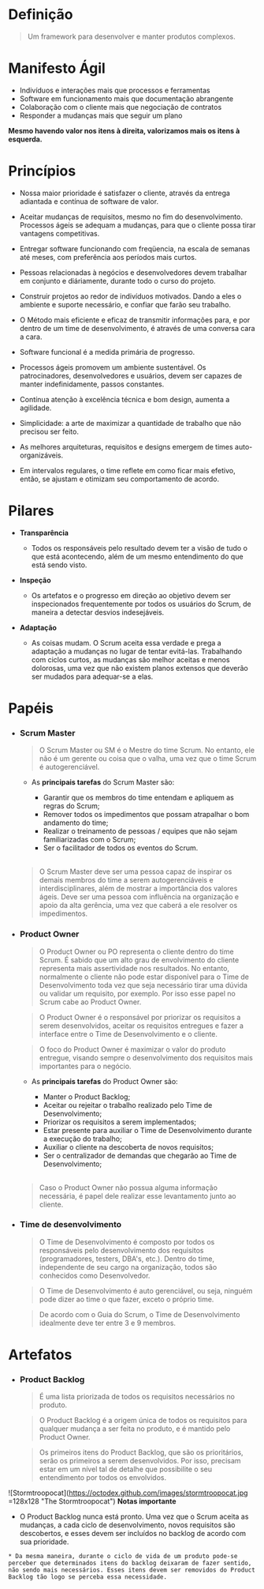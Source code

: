 # Definição
  > Um framework para desenvolver e manter produtos complexos.

# Manifesto Ágil

  * Indivíduos e interações mais que processos e ferramentas
  * Software em funcionamento mais que documentação abrangente
  * Colaboração com o cliente mais que negociação de contratos
  * Responder a mudanças mais que seguir um plano

  **Mesmo havendo valor nos itens à direita, valorizamos mais os itens à esquerda.**

# Princípios

  * Nossa maior prioridade é satisfazer o cliente, através da entrega adiantada e contínua de software de valor.

  * Aceitar mudanças de requisitos, mesmo no fim do desenvolvimento. Processos ágeis se adequam a mudanças, para que o cliente possa tirar vantagens competitivas.

  * Entregar software funcionando com freqüencia, na escala de semanas até meses, com preferência aos períodos mais curtos.

  * Pessoas relacionadas à negócios e desenvolvedores devem trabalhar em conjunto e diáriamente, durante todo o curso do projeto.

  * Construir projetos ao redor de indivíduos motivados. Dando a eles o ambiente e suporte necessário, e confiar que farão seu trabalho.

  * O Método mais eficiente e eficaz de transmitir informações para, e por dentro de um time de desenvolvimento, é através de uma conversa cara a cara.

  * Software funcional é a medida primária de progresso.

  * Processos ágeis promovem um ambiente sustentável. Os patrocinadores, desenvolvedores e usuários, devem ser capazes de manter indefinidamente, passos constantes.

  * Contínua atenção à excelência técnica e bom design, aumenta a agilidade.

  * Simplicidade: a arte de maximizar a quantidade de trabalho que não precisou ser feito.

  * As melhores arquiteturas, requisitos e designs emergem de times auto-organizáveis.
  
  * Em intervalos regulares, o time reflete em como ficar mais efetivo, então, se ajustam e otimizam seu comportamento de acordo.

# Pilares
  * **Transparência**
    * Todos os responsáveis pelo resultado devem ter a visão de tudo o que está acontecendo, além de um mesmo entendimento do que está sendo visto.

  * **Inspeção**
    * Os artefatos e o progresso em direção ao objetivo devem ser inspecionados frequentemente por todos os usuários do Scrum, de maneira a detectar desvios indesejáveis.

  * **Adaptação**
    * As coisas mudam. O Scrum aceita essa verdade e prega a adaptação a mudanças no lugar de tentar evitá-las. Trabalhando com ciclos curtos, as mudanças são melhor aceitas e menos dolorosas, uma vez que não existem planos extensos que deverão ser mudados para adequar-se a elas.

# Papéis
  * ### **Scrum Master**
    > O Scrum Master ou SM é o Mestre do time Scrum. No entanto, ele não é um gerente ou coisa que o valha, uma vez que o time Scrum é autogerenciável.

    * As **principais tarefas** do Scrum Master são:

      * Garantir que os membros do time entendam e apliquem as regras do Scrum;
      * Remover todos os impedimentos que possam atrapalhar o bom andamento do time;
      * Realizar o treinamento de pessoas / equipes que não sejam familiarizadas com o Scrum;
      * Ser o facilitador de todos os eventos do Scrum.
    
    <br />
    
    > O Scrum Master deve ser uma pessoa capaz de inspirar os demais membros do time a serem autogerenciáveis e interdisciplinares, além de mostrar a importância dos valores ágeis. Deve ser uma pessoa com influência na organização e apoio da alta gerência, uma vez que caberá a ele resolver os impedimentos.
   
    
  * ### **Product Owner**
    > O Product Owner ou PO representa o cliente dentro do time Scrum. É sabido que um alto grau de envolvimento do cliente representa mais assertividade nos resultados. No entanto, normalmente o cliente não pode estar disponível para o Time de Desenvolvimento toda vez que seja necessário tirar uma dúvida ou validar um requisito, por exemplo. Por isso esse papel no Scrum cabe ao Product Owner.

    > O Product Owner é o responsável por priorizar os requisitos a serem desenvolvidos, aceitar os requisitos entregues e fazer a interface entre o Time de Desenvolvimento e o cliente.

    > O foco do Product Owner é maximizar o valor do produto entregue, visando sempre o desenvolvimento dos requisitos mais importantes para o negócio.

    * As **principais tarefas** do Product Owner são:

      * Manter o Product Backlog;
      * Aceitar ou rejeitar o trabalho realizado pelo Time de Desenvolvimento;
      * Priorizar os requisitos a serem implementados;
      * Estar presente para auxiliar o Time de Desenvolvimento durante a execução do trabalho;
      * Auxiliar o cliente na descoberta de novos requisitos;
      * Ser o centralizador de demandas que chegarão ao Time de Desenvolvimento;

    <br/>

    > Caso o Product Owner não possua alguma informação necessária, é papel dele realizar esse levantamento junto ao cliente.

    
  * ### **Time de desenvolvimento**
    > O Time de Desenvolvimento é composto por todos os responsáveis pelo desenvolvimento dos requisitos (programadores, testers, DBA's, etc.). Dentro do time, independente de seu cargo na organização, todos são conhecidos como Desenvolvedor.

    > O Time de Desenvolvimento é auto gerenciável, ou seja, ninguém pode dizer ao time o que fazer, exceto o próprio time.

    > De acordo com o Guia do Scrum, o Time de Desenvolvimento idealmente deve ter entre 3 e 9 membros.

# Artefatos
  * ### **Product Backlog**
    > É uma lista priorizada de todos os requisitos necessários no produto.

    > O Product Backlog é a origem única de todos os requisitos para qualquer mudança a ser feita no produto, e é mantido pelo Product Owner.

    > Os primeiros itens do Product Backlog, que são os prioritários, serão os primeiros a serem desenvolvidos. Por isso, precisam estar em um nível tal de detalhe que possibilite o seu entendimento por todos os envolvidos.


  ![Stormtroopocat](https://octodex.github.com/images/stormtroopocat.jpg =128x128 "The Stormtroopocat")
  **Notas importante**
   * O Product Backlog nunca está pronto. Uma vez que o Scrum aceita as mudanças, a cada ciclo de desenvolvimento, novos requisitos são descobertos, e esses devem ser incluídos no backlog de acordo com sua prioridade.

    * Da mesma maneira, durante o ciclo de vida de um produto pode-se perceber que determinados itens do backlog deixaram de fazer sentido, não sendo mais necessários. Esses itens devem ser removidos do Product Backlog tão logo se perceba essa necessidade.
